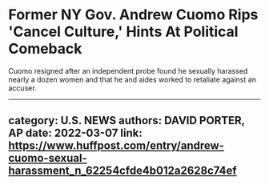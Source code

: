 # Former NY Gov. Andrew Cuomo Rips 'Cancel Culture,' Hints At Political Comeback

Cuomo resigned after an independent probe found he sexually harassed nearly a dozen women and that he and aides worked to retaliate against an accuser.

---
category: U.S. NEWS
authors: DAVID PORTER, AP
date: 2022-03-07
link: https://www.huffpost.com/entry/andrew-cuomo-sexual-harassment_n_62254cfde4b012a2628c74ef
---

